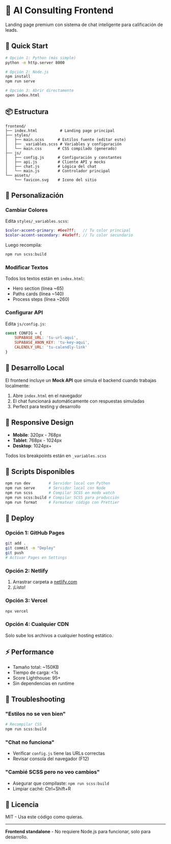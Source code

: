 # 🎨 AI Consulting Frontend

Landing page premium con sistema de chat inteligente para calificación de leads.

## 🚀 Quick Start

```bash
# Opción 1: Python (más simple)
python -m http.server 8000

# Opción 2: Node.js
npm install
npm run serve

# Opción 3: Abrir directamente
open index.html
```

## 📦 Estructura

```
frontend/
├── index.html          # Landing page principal
├── styles/
│   ├── main.scss      # Estilos fuente (editar este)
│   ├── _variables.scss # Variables y configuración
│   └── main.css       # CSS compilado (generado)
├── js/
│   ├── config.js      # Configuración y constantes
│   ├── api.js         # Cliente API y mocks
│   ├── chat.js        # Lógica del chat
│   └── main.js        # Controlador principal
└── assets/
    └── favicon.svg    # Icono del sitio
```

## 🎨 Personalización

### Cambiar Colores

Edita `styles/_variables.scss`:

```scss
$color-accent-primary: #6ee7ff;   // Tu color principal
$color-accent-secondary: #4a9eff; // Tu color secundario
```

Luego recompila:
```bash
npm run scss:build
```

### Modificar Textos

Todos los textos están en `index.html`:
- Hero section (línea ~65)
- Paths cards (línea ~140)
- Process steps (línea ~260)

### Configurar API

Edita `js/config.js`:

```javascript
const CONFIG = {
    SUPABASE_URL: 'tu-url-aqui',
    SUPABASE_ANON_KEY: 'tu-key-aqui',
    CALENDLY_URL: 'tu-calendly-link'
}
```

## 🧪 Desarrollo Local

El frontend incluye un **Mock API** que simula el backend cuando trabajas localmente:

1. Abre `index.html` en el navegador
2. El chat funcionará automáticamente con respuestas simuladas
3. Perfect para testing y desarrollo

## 📱 Responsive Design

- **Mobile**: 320px - 768px
- **Tablet**: 768px - 1024px
- **Desktop**: 1024px+

Todos los breakpoints están en `_variables.scss`

## 🔧 Scripts Disponibles

```bash
npm run dev        # Servidor local con Python
npm run serve      # Servidor local con Node
npm run scss       # Compilar SCSS en modo watch
npm run scss:build # Compilar SCSS para producción
npm run format     # Formatear código con Prettier
```

## 🚀 Deploy

### Opción 1: GitHub Pages
```bash
git add .
git commit -m "Deploy"
git push
# Activar Pages en Settings
```

### Opción 2: Netlify
1. Arrastrar carpeta a [netlify.com](https://netlify.com)
2. ¡Listo!

### Opción 3: Vercel
```bash
npx vercel
```

### Opción 4: Cualquier CDN
Solo sube los archivos a cualquier hosting estático.

## ⚡ Performance

- Tamaño total: ~150KB
- Tiempo de carga: <1s
- Score Lighthouse: 95+
- Sin dependencias en runtime

## 🐛 Troubleshooting

### "Estilos no se ven bien"
```bash
# Recompilar CSS
npm run scss:build
```

### "Chat no funciona"
- Verificar `config.js` tiene las URLs correctas
- Revisar consola del navegador (F12)

### "Cambié SCSS pero no veo cambios"
- Asegurar que compilaste: `npm run scss:build`
- Limpiar caché: Ctrl+Shift+R

## 📄 Licencia

MIT - Usa este código como quieras.

---

**Frontend standalone** - No requiere Node.js para funcionar, solo para desarrollo.
